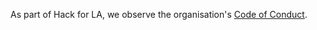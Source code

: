 


As part of Hack for LA, we observe the organisation's [Code of Conduct](https://github.com/hackforla/codeofconduct).
